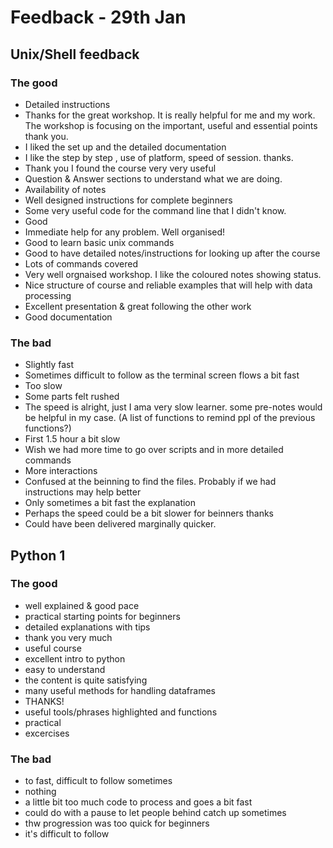# Feedback - 29th Jan

## Unix/Shell feedback

### The good

* Detailed instructions
* Thanks for the great workshop. It is really helpful for me and my work. The workshop is focusing on the important, useful and essential points thank you. 
* I liked the set up and the detailed documentation
* I like the step by step , use of platform, speed of session. thanks.
* Thank you I found the course very very useful
* Question & Answer sections to understand what we are doing.
* Availability of notes
* Well designed instructions for complete beginners
* Some very useful code for the command line that I didn't know.
* Good
* Immediate help for any problem. Well organised!
* Good to learn basic unix commands
* Good to have detailed notes/instructions for looking up after the course
* Lots of commands covered
* Very well orgnaised workshop. I like the coloured notes showing status.
* Nice structure of course and reliable examples that will help with data processing
* Excellent presentation & great following the other work
* Good documentation


### The bad

* Slightly fast
* Sometimes difficult to follow as the terminal screen flows a bit fast
* Too slow
* Some parts felt rushed
* The speed is alright, just I ama very slow learner. some pre-notes would be helpful in my case. (A list of functions to remind ppl of the previous functions?)
* First 1.5 hour a bit slow
* Wish we had more time to go over scripts and in more detailed commands
* More interactions
* Confused at the beinning to find the files. Probably if we had instructions may help better
* Only sometimes a bit fast the explanation
* Perhaps the speed could be a bit slower for beinners thanks
* Could have been delivered marginally quicker.

## Python 1

### The good

 * well explained & good pace
 * practical starting points for beginners
 * detailed explanations with tips
 * thank you very much
 * useful course
 * excellent intro to python
 * easy to understand
 * the content is quite satisfying
 * many useful methods for handling dataframes
 * THANKS!
 * useful tools/phrases highlighted and functions
 * practical
 * excercises

### The bad

 * to fast, difficult to follow sometimes
 * nothing
 * a little bit too much code to process and goes a bit fast
 * could do with a pause to let people behind catch up sometimes
 * thw progression was too quick for beginners
 * it's difficult to follow

